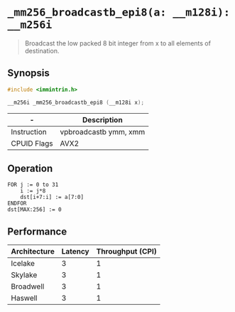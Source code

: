 `_mm256_broadcastb_epi8(a: __m128i): __m256i`
=============================================

> Broadcast the low packed 8 bit integer from x to all elements of destination.

## Synopsis

```c
#include <immintrin.h>

__m256i _mm256_broadcastb_epi8 (__m128i x);
```

| -           | Description           |
| ----------- | --------------------- |
| Instruction | vpbroadcastb ymm, xmm |
| CPUID Flags | AVX2                  |

## Operation

```
FOR j := 0 to 31
	i := j*8
	dst[i+7:i] := a[7:0]
ENDFOR
dst[MAX:256] := 0
```

## Performance

| Architecture | Latency | Throughput (CPI) |
| ------------ | ------- | ---------------- |
| Icelake      | 3       | 1                |
| Skylake      | 3       | 1                |
| Broadwell    | 3       | 1                |
| Haswell      | 3       | 1                |
